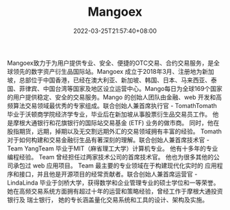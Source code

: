 ﻿---
weight: 
title: "Mangoex"
description: "Mangoex致力于为用户提供专业、安全、便捷的OTC交易、合约交易服务，是全球领先的数字资产衍生品国际站。"
date: 2022-03-25T21:57:40+08:00
lastmod: 2022-03-25T16:45:40+08:00
draft: false
authors: ["Metabd"]
featuredImage: "mangguo.webp"
link: ""
tags: ["交易所","Mangoex"]
categories: ["navigation"]
navigation: ["交易所"]
lightgallery: true
toc: true
pinned: false
recommend: false
recommend1: false
---
Mangoex致力于为用户提供专业、安全、便捷的OTC交易、合约交易服务，是全球领先的数字资产衍生品国际站。Mangoex 成立于2018年3月、注册地为新加坡，总部位于中国香港，已经在澳大利亚、新加坡、韩国、日本、马来西亚、泰国、菲律宾、中国台湾等国家及地区设立运营中心。Mango每日为全球169个国家的用户提供稳定、安全的交易服务。Mango 的创始人团队由金融、web 开发和高频算法交易领域最优秀的专家组成。联合创始人兼首席执行官 - TomathTomath 毕业于沃顿商学院经济学专业，毕业后在新加坡从事股票衍生品交易员工作。 他是摩根大通银行和花旗银行的国际站交易基金 (ETF) 业务的做市商。 同时，他在股指期货，远期，掉期以及无交割远期外汇的交易领域拥有丰富的经验。 Tomath 对于如何构建和交易金融衍生品有著深刻的理解。联合创始人兼首席技术官 - Team YangTeam 毕业于MIT（麻省理工大学）计算机专业。 他有十多年的专业编程经验。 Team 曾经担任过两家技术公司的首席技术官。 他也为很多其他的公司承包过 web 应用项目。 Team 最主要的专业领域在于构建现代化实时的 应用程序和接口，并且他是开源项目的经常贡献者。联合创始人兼首席运营官 - LindaLinda 毕业于剑桥大学，获得数学和企业管理专业的硕士学位和一等荣誉。 她在高频交易系统方面拥有超过十年的运营和策略经验，曾经工作于摩根大通投资银行及 瑞士银行， 她的专长涵盖量化交易系统和工具的设计、架构及实施。
